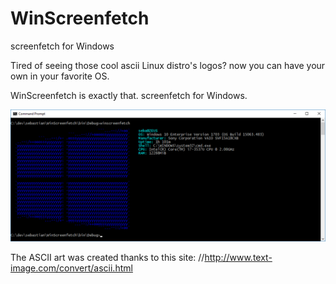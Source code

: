 WinScreenfetch
=============
screenfetch for Windows

Tired of seeing those cool ascii Linux distro's logos? now you can have your own in your favorite OS.

WinScreenfetch is exactly that. screenfetch for Windows.

<img src="./screenshot.png" alt="WinScreenfetch" width="850">

The ASCII art was created thanks to this site: 				//http://www.text-image.com/convert/ascii.html
